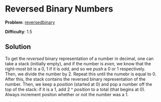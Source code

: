 # Reversed Binary Numbers

**Problem**: [reversedbinary](https://open.kattis.com/problems/reversebinary)

**Difficulty**: 1.5

## Solution

To get the *reversed* binary representation of a number in decimal, one can take a stack (initially empty), and if the number is *even*, we know that the right-most bit is a 0, 1 if it is *odd*, and so we *push* a 0 or 1 respectively. Then, we divide the number by 2. Repeat this until the numebr is equal to 0. After this, the stack contains the reversed binary representation of the number. Then, we keep a *position* (started at 0) and pop a number off the top of the stack: if it is a 1, add 2 ^ *position* to a total (that begins at 0). Always increment positon whether or not the number was a 1.
